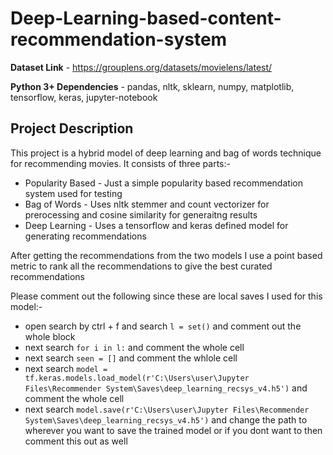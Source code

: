 # Deep-Learning-based-content-recommendation-system
**Dataset Link** - https://grouplens.org/datasets/movielens/latest/

**Python 3+ Dependencies** - pandas, nltk, sklearn, numpy, matplotlib, tensorflow, keras, jupyter-notebook

## Project Description
This project is a hybrid model of deep learning and bag of words technique for recommending movies. 
It consists of three parts:-
  - Popularity Based - Just a simple popularity based recommendation system used for testing
  - Bag of Words - Uses nltk stemmer and count vectorizer for prerocessing and cosine similarity for generaitng results
  - Deep Learning - Uses a tensorflow and keras defined model for generating recommendations

After getting the recommendations from the two models I use a point based metric to rank all the recommendations to give the best curated recommendations

Please comment out the following since these are local saves I used for this model:-
  - open search by ctrl + f and search `l = set()` and comment out the whole block
  - next search `for i in l:` and comment the whole cell
  - next search `seen = []` and comment the whlole cell
  - next search `model = tf.keras.models.load_model(r'C:\Users\user\Jupyter Files\Recommender System\Saves\deep_learning_recsys_v4.h5')` and comment the whole cell
  - next search `model.save(r'C:\Users\user\Jupyter Files\Recommender System\Saves\deep_learning_recsys_v4.h5')` and change the path to wherever you want to save the trained model or if you dont want to then comment this out as well
